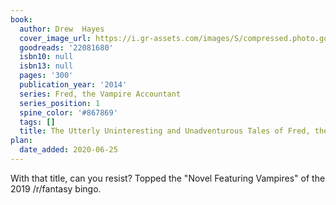 ```yaml
---
book:
  author: Drew  Hayes
  cover_image_url: https://i.gr-assets.com/images/S/compressed.photo.goodreads.com/books/1403014158l/22081680._SX98_.jpg
  goodreads: '22081680'
  isbn10: null
  isbn13: null
  pages: '300'
  publication_year: '2014'
  series: Fred, the Vampire Accountant
  series_position: 1
  spine_color: '#867869'
  tags: []
  title: The Utterly Uninteresting and Unadventurous Tales of Fred, the Vampire Accountant
plan:
  date_added: 2020-06-25
---
```


With that title, can you resist? Topped the "Novel Featuring Vampires" of the 2019 /r/fantasy bingo.
